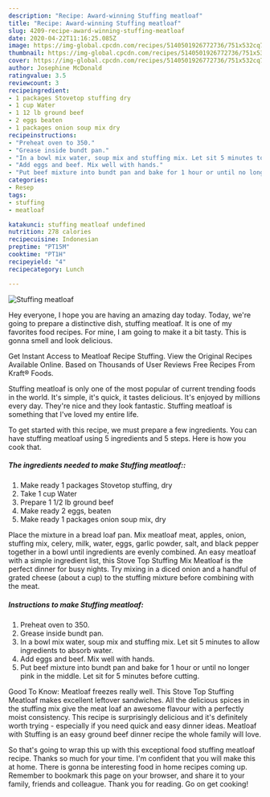 ```yaml
---
description: "Recipe: Award-winning Stuffing meatloaf"
title: "Recipe: Award-winning Stuffing meatloaf"
slug: 4209-recipe-award-winning-stuffing-meatloaf
date: 2020-04-22T11:16:25.085Z
image: https://img-global.cpcdn.com/recipes/5140501926772736/751x532cq70/stuffing-meatloaf-recipe-main-photo.jpg
thumbnail: https://img-global.cpcdn.com/recipes/5140501926772736/751x532cq70/stuffing-meatloaf-recipe-main-photo.jpg
cover: https://img-global.cpcdn.com/recipes/5140501926772736/751x532cq70/stuffing-meatloaf-recipe-main-photo.jpg
author: Josephine McDonald
ratingvalue: 3.5
reviewcount: 3
recipeingredient:
- 1 packages Stovetop stuffing dry
- 1 cup Water
- 1 12 lb ground beef
- 2 eggs beaten
- 1 packages onion soup mix dry
recipeinstructions:
- "Preheat oven to 350."
- "Grease inside bundt pan."
- "In a bowl mix water, soup mix and stuffing mix. Let sit 5 minutes to allow ingredients to absorb water."
- "Add eggs and beef. Mix well with hands."
- "Put beef mixture into bundt pan and bake for 1 hour or until no longer pink in the middle. Let sit for 5 minutes before cutting."
categories:
- Resep
tags:
- stuffing
- meatloaf

katakunci: stuffing meatloaf undefined
nutrition: 278 calories
recipecuisine: Indonesian
preptime: "PT15M"
cooktime: "PT1H"
recipeyield: "4"
recipecategory: Lunch

---
```



![Stuffing meatloaf](https://img-global.cpcdn.com/recipes/5140501926772736/751x532cq70/stuffing-meatloaf-recipe-main-photo.jpg)

Hey everyone, I hope you are having an amazing day today. Today, we're going to prepare a distinctive dish, stuffing meatloaf. It is one of my favorites food recipes. For mine, I am going to make it a bit tasty. This is gonna smell and look delicious.

Get Instant Access to Meatloaf Recipe Stuffing. View the Original Recipes Available Online. Based on Thousands of User Reviews Free Recipes From Kraft® Foods.

Stuffing meatloaf is only one of the most popular of current trending foods in the world. It's simple, it's quick, it tastes delicious. It's enjoyed by millions every day. They're nice and they look fantastic. Stuffing meatloaf is something that I've loved my entire life.


To get started with this recipe, we must prepare a few ingredients. You can have stuffing meatloaf using 5 ingredients and 5 steps. Here is how you cook that.

##### The ingredients needed to make Stuffing meatloaf::

1. Make ready 1 packages Stovetop stuffing, dry
1. Take 1 cup Water
1. Prepare 1 1/2 lb ground beef
1. Make ready 2 eggs, beaten
1. Make ready 1 packages onion soup mix, dry


Place the mixture in a bread loaf pan. Mix meatloaf meat, apples, onion, stuffing mix, celery, milk, water, eggs, garlic powder, salt, and black pepper together in a bowl until ingredients are evenly combined. An easy meatloaf with a simple ingredient list, this Stove Top Stuffing Mix Meatloaf is the perfect dinner for busy nights. Try mixing in a diced onion and a handful of grated cheese (about a cup) to the stuffing mixture before combining with the meat. 

##### Instructions to make Stuffing meatloaf:

1. Preheat oven to 350.
1. Grease inside bundt pan.
1. In a bowl mix water, soup mix and stuffing mix. Let sit 5 minutes to allow ingredients to absorb water.
1. Add eggs and beef. Mix well with hands.
1. Put beef mixture into bundt pan and bake for 1 hour or until no longer pink in the middle. Let sit for 5 minutes before cutting.


Good To Know: Meatloaf freezes really well. This Stove Top Stuffing Meatloaf makes excellent leftover sandwiches. All the delicious spices in the stuffing mix give the meat loaf an awesome flavour with a perfectly moist consistency. This recipe is surprisingly delicious and it&#39;s definitely worth trying - especially if you need quick and easy dinner ideas. Meatloaf with Stuffing is an easy ground beef dinner recipe the whole family will love. 

So that's going to wrap this up with this exceptional food stuffing meatloaf recipe. Thanks so much for your time. I'm confident that you will make this at home. There is gonna be interesting food in home recipes coming up. Remember to bookmark this page on your browser, and share it to your family, friends and colleague. Thank you for reading. Go on get cooking!
